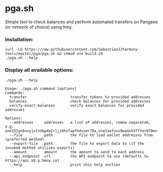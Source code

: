 # pga.sh
Simple tool to check balances and perform automated transfers on Pangaea (or network of choice) using hmy.

### Installation:

```
curl -LO https://raw.githubusercontent.com/SebastianJ/harmony-tools/master/pga/pga.sh && chmod u+x build.sh
./pga.sh --help
```

### Display all available options:
```
./pga.sh --help
```

```
Usage: ./pga.sh command [options]
Commands:
  transfer                    transfer tokens to provided addresses
  balances                    check balances for provided addresses
  verify-exact-balances       verify exact balances for provided addresses

Options:
  --addresses     addresses   a list of addresses, comma separated, e.g: one152yn6nvyjuln3kp4m2rljj6hvfapfhdxsmr79a,one1sefnsv9wa4xh3fffmr9f0mvfs7d09wjjnjucuy
  --file          path        the file to load wallet addresses from (preferred method)
  --export-file   path        the file to export data to (if the invoked method utilizes exports)
  --amount        amount      the amount to send to each address
  --api_endpoint  url         the API endpoint to use (defaults to https://api.s0.p.hmny.io)
  --help                      print this help section
```
